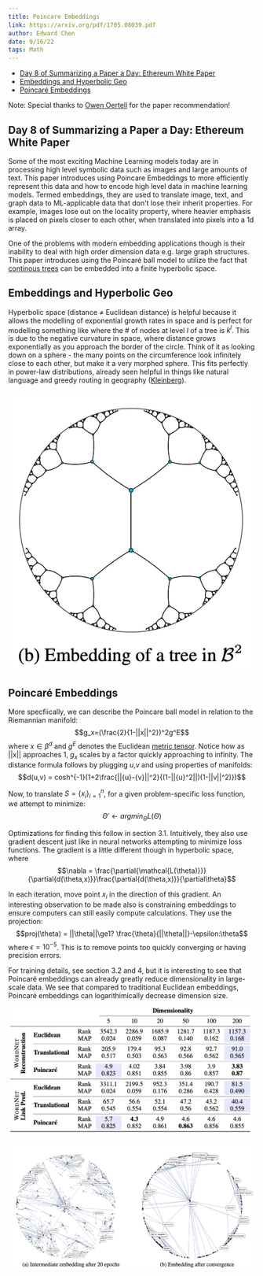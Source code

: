 ```yaml
---
title: Poincare Embeddings
link: https://arxiv.org/pdf/1705.08039.pdf
author: Edward Chen
date: 9/16/22
tags: Math
---
```


- [Day 8 of Summarizing a Paper a Day: Ethereum White Paper](#day-8-of-summarizing-a-paper-a-day-ethereum-white-paper)
- [Embeddings and Hyperbolic Geo](#embeddings-and-hyperbolic-geo)
- [Poincaré Embeddings](#poincaré-embeddings)

Note: Special thanks to [Owen Oertell](https://owenoertell.net/) for the paper recommendation!

## Day 8 of Summarizing a Paper a Day: Ethereum White Paper

Some of the most exciting Machine Learning models today are in processing high level symbolic data such as images and large amounts of text. This paper introduces using Poincare Embeddings to more efficiently represent this data and how to encode high level data in machine learning models. Termed embeddings, they are used to translate image, text, and graph data to ML-applicable data that don't lose their inherit properties. For example, images lose out on the locality property, where heavier emphasis is placed on pixels closer to each other, when translated into pixels into a 1d array.

One of the problems with modern embedding applications though is their inability to deal with high order dimension data e.g. large graph structures. This paper introduces using the Poincaré ball model to utilize the fact that [continous trees](https://www.geeksforgeeks.org/continuous-tree/) can be embedded into a finite hyperbolic space.

## Embeddings and Hyperbolic Geo

Hyperbolic space (distance $\ne$ Euclidean distance) is helpful because it allows the modelling of exponential growth rates in space and is perfect for modelling something like where the # of nodes at level $l$ of a tree is $k^l$. This is due to the negative curvature in space, where distance grows exponentially as you approach the border of the circle. Think of it as looking down on a sphere - the many points on the circumference look infinitely close to each other, but make it a very morphed sphere. This fits perfectly in power-law distributions, already seen helpful in things like natural language and greedy routing in geography ([Kleinberg](https://en.wikipedia.org/wiki/Small-world_routing)).

![](img/09_16_Poincare_Embeddings_1.png)

## Poincaré Embeddings

More specfiically, we can describe the Poincare ball model in relation to the Riemannian manifold: $$g_x=(\frac{2}{1-||x||^2})^2g^E$$ where $x\in \beta^d$ and $g^E$ denotes the Euclidean [metric tensor](https://www.youtube.com/watch?v=Hf-BxbtCg_A&ab_channel=Dialect). Notice how as ||x|| approaches 1, $g_x$ scales by a factor quickly approaching to infinity. The distance formula follows by plugging $u$,$v$ and using properties of manifolds: $$d(u,v) = cosh^{-1}(1+2\frac{||{u}-{v}||^2}{(1-||{u}^2||)(1-||v||^2)})$$

Now, to translate $S={\{x_i\}}_{i=1}^n$, for a given problem-specific loss function, we attempt to minimize: $$\Theta'\leftarrow argmin_\Theta L(\Theta)$$

Optimizations for finding this follow in section 3.1. Intuitively, they also use gradient descent just like in neural networks attempting to minimize loss functions. The gradient is a little different though in hyperbolic space, where $$\nabla = \frac{\partial{\mathcal{L(\theta)}}}{\partial{d(\theta,x)}}\frac{\partial{d(\theta,x)}}{\partial\theta}$$

In each iteration, move point $x_i$ in the direction of this gradient. An interesting observation to be made also is constraining embeddings to ensure computers can still easily compute calculations. They use the projection: $$proj(\theta) = ||\theta||\ge1? \frac{\theta}{||\theta||}-\epsilon:\theta$$
where $\epsilon=10^{-5}$. This is to remove points too quickly converging or having precision errors. 

For training details, see section $3.2$ and $4$, but it is interesting to see that Poincaré embeddings can already greatly reduce dimensionality in large-scale data. We see that compared to traditional Euclidean embeddings, Poincaré embeddings can logarithimically decrease dimension size.  

![](img/09_16_Poincare_Embeddings_2.png)

![](img/09_16_Poincare_Embeddings_3.png)
